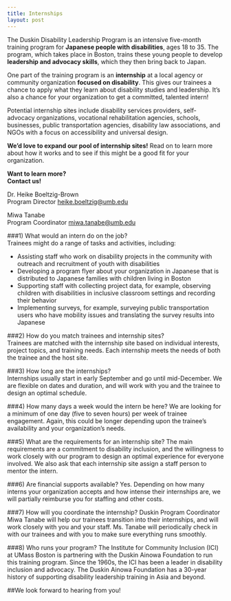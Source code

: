 ```yaml
---
title: Internships
layout: post
---
```


The Duskin Disability Leadership Program is an intensive five-month training program for <strong>Japanese people with disabilities</strong>, ages 18 to 35. The program, which takes place in Boston, trains these young people to develop <b>leadership and advocacy skills</b>, which they then bring back to Japan.

One part of the training program is an <b>internship</b> at a local agency or community organization <b>focused on disability</b>. This gives our trainees a chance to apply what they learn about disability studies and leadership. It’s also a chance for your organization to get a committed, talented intern!

Potential internship sites include disability services providers, self- advocacy organizations, vocational rehabilitation agencies, schools, businesses, public transportation agencies, disability law associations, and NGOs with a focus on accessibility and universal design.

<b>We’d love to expand our pool of internship sites!</b> Read on to learn more about how it works and to see if this might be a good fit for your organization.

<div class="panel">
<p><strong>Want to learn more? <br />Contact us!</strong></p>
<p>Dr. Heike Boeltzig-Brown<br />
Program Director <a href="mailto:heike.boeltzig@umb.edu">heike.boeltzig@umb.edu</a></p>
<p>Miwa Tanabe<br />
Program Coordinator <a href="mailto:miwa.tanabe@umb.edu">miwa.tanabe@umb.edu</a></p></div>

###1) What would an intern do on the job?  
Trainees might do a range of tasks and activities, including:

- Assisting staff who work on disability projects in the community with outreach and recruitment of youth with disabilities
- Developing a program flyer about your organization in Japanese that is distributed to Japanese families with children living in Boston  
- Supporting staff with collecting project data, for example, observing children with disabilities in inclusive classroom settings and recording their behavior  
- Implementing surveys, for example, surveying public transportation users who have mobility issues and translating the survey results into Japanese  

###2) How do you match trainees and internship sites?  
Trainees are matched with the internship site based on individual interests, project topics, and training needs. Each internship meets the needs of both the trainee and the host site.

###3) How long are the internships?  
Internships usually start in early September and go until mid-December. We are flexible on dates and duration, and will work with you and the trainee to design an optimal schedule.  

###4) How many days a week would the intern be here?
We are looking for a minimum of one day (five to seven hours) per week of trainee engagement. Again, this could be longer depending upon the trainee’s availability and your organization’s needs.  

###5) What are the requirements for an internship site?
The main requirements are a commitment to disability inclusion, and the willingness to work closely with our program to design an optimal experience for everyone involved. We also ask that each internship site assign a staff person to mentor the intern.  

###6) Are financial supports available?
Yes. Depending on how many interns your organization accepts and how intense their internships are, we will partially reimburse you for staffing and other costs.  

###7) How will you coordinate the internship?
Duskin Program Coordinator Miwa Tanabe will help our trainees transition into their internships, and will work closely with you and your staff. Ms. Tanabe will periodically check in with our trainees and with you to make sure everything runs smoothly.

###8) Who runs your program?
The Institute for Community Inclusion (ICI) at UMass Boston is partnering with the Duskin Ainowa Foundation to run this training program. Since the 1960s, the ICI has been a leader in disability inclusion and advocacy. The Duskin Ainowa Foundation has a 30-year history of supporting disability leadership training in Asia and beyond.  

##We look forward to hearing from you!
